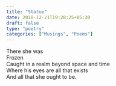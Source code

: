 ```yaml
---
title: "Statue"
date: 2018-12-21T19:28:25+05:30
draft: false
type: "poetry"
categories: ["Musings", "Poems"]
---
```


There she was  
Frozen  
Caught in a realm beyond space and time  
Where his eyes are all that exists  
And all that she ought to be.  
